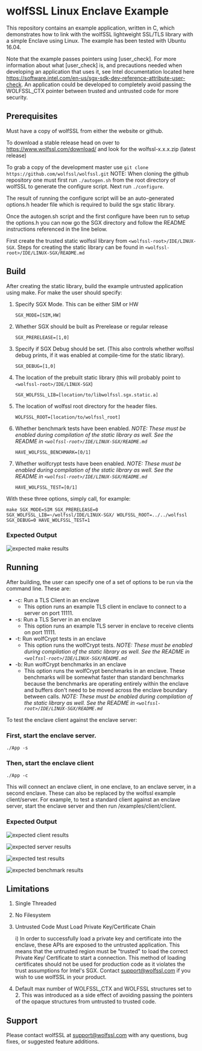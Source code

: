 # wolfSSL Linux Enclave Example

This repository contains an example application, written in C, which demonstrates how to link with the wolfSSL lightweight SSL/TLS library with a simple Enclave using Linux. The example has been tested with Ubuntu 16.04.

Note that the example passes pointers using [user_check]. For more information
about what [user_check] is, and precautions needed when developing an application
that uses it, see Intel documentation located here
https://software.intel.com/en-us/sgx-sdk-dev-reference-attribute-user-check. An
application could be developed to completely avoid passing the WOLFSSL_CTX
pointer between trusted and untrusted code for more security.

## Prerequisites
Must have a copy of wolfSSL from either the website or github.

To download a stable release head on over to https://www.wolfssl.com/download/
and look for the wolfssl-x.x.x.zip (latest release)

To grab a copy of the development master use `git clone https://github.com/wolfssl/wolfssl.git`
NOTE: When cloning the github repository one must first run `./autogen.sh` from
the root directory of wolfSSL to generate the configure script. Next run
`./configure`.

The result of running the configure script will be an auto-generated options.h
header file which is required to build the sgx static library. 

Once the autogen.sh script and the first configure have been run to setup the
options.h you can now go the SGX directory and follow the README instructions
referenced in the line below.

First create the trusted static wolfssl library from `<wolfssl-root>/IDE/LINUX-SGX`. Steps for creating the static library can be found in `<wolfssl-root>/IDE/LINUX-SGX/README.md`

## Build

After creating the static library, build the example untrusted application using make. For make the user should specify:
1. Specify SGX Mode. This can be either SIM or HW

	`SGX_MODE=[SIM,HW]`

2. Whether SGX should be built as Prerelease or regular release

    `SGX_PRERELEASE=[1,0]`

3. Specify if SGX Debug should be set. (This also controls whether wolfssl debug prints, if it was enabled at compile-time for the static library).

    `SGX_DEBUG=[1,0]`

4. The location of the prebuilt static library (this will probably point to `<wolfssl-root>/IDE/LINUX-SGX`)

    `SGX_WOLFSSL_LIB=[location/to/libwolfssl.sgx.static.a]`

5. The location of wolfssl root directory for the header files.

    `WOLFSSL_ROOT=[location/to/wolfssl_root]`

6. Whether benchmark tests have been enabled. *NOTE: These must be enabled during compilation of the static library as well. See the README in `<wolfssl-root>/IDE/LINUX-SGX/README.md`*

    `HAVE_WOLFSSL_BENCHMARK=[0/1]`

6. Whether wolfcrypt tests have been enabled. *NOTE: These must be enabled during compilation of the static library as well. See the README in `<wolfssl-root>/IDE/LINUX-SGX/README.md`*

    `HAVE_WOLFSSL_TEST=[0/1]`


With these three options, simply call, for example:

```make SGX_MODE=SIM SGX_PRERELEASE=0 SGX_WOLFSSL_LIB=~/wolfssl/IDE/LINUX-SGX/ WOLFSSL_ROOT=../../wolfssl SGX_DEBUG=0 HAVE_WOLFSSL_TEST=1```

### Expected Output

![expected make results](README-images/expected-make-output.png)

## Running
After building, the user can specify one of a set of options to be run via the command line. These are:

* -c: Run a TLS Client in an enclave
  * This option runs an example TLS client in enclave to connect to a server on port 11111.
* -s: Run a TLS Server in an enclave
  * This option runs an example TLS server in enclave to receive clients on port 11111.
* -t: Run wolfCrypt tests in an enclave
  * This option runs the wolfCrypt tests. *NOTE: These must be enabled during compilation of the static library as well. See the README in `<wolfssl-root>/IDE/LINUX-SGX/README.md`*
* -b: Run wolfCrypt benchmarks in an enclave
  * This option runs the wolfCrypt benchmarks in an enclave. These benchmarks will be somewhat faster than standard benchmarks because the benchmarks are operating entirely within the enclave and buffers don't need to be moved across the enclave boundary between calls. *NOTE: These must be enabled during compilation of the static library as well. See the README in `<wolfssl-root>/IDE/LINUX-SGX/README.md`*

To test the enclave client against the enclave server:

### First, start the enclave server.
    ./App -s

### Then, start the enclave client
    ./App -c

This will connect an enclave client, in one enclave, to an enclave server, in a second enclave. These can also be replaced by the wolfssl example client/server. For example, to test a standard client against an enclave server, start the enclave server and then run <wolfssl-root>/examples/client/client.

### Expected Output

![expected client results](README-images/expected-run-output-client.png)

![expected server results](README-images/expected-run-output-server.png)

![expected test results](README-images/expected-run-output-test.png)

![expected benchmark results](README-images/expected-run-output-benchmark.png)

## Limitations

1) Single Threaded

2) No Filesystem

3) Untrusted Code Must Load Private Key/Certificate Chain

    i) In order to successfully load a private key and certificate into the enclave, these APIs are exposed to the untrusted application. This means that the untrusted region must be "trusted" to load the correct Private Key/ Certificate to start a connection. This method of loading certificates should not be used for production code as it violates the trust assumptions for Intel's SGX. Contact <support@wolfssl.com> if you wish to use wolfSSL in your product.

4) Default max number of WOLFSSL_CTX and WOLFSSL structures set to 2. This was introduced as a side effect of avoiding passing the pointers of the opaque structures from untrusted to trusted code.

## Support

Please contact wolfSSL at support@wolfssl.com with any questions, bug fixes, or suggested feature additions.

